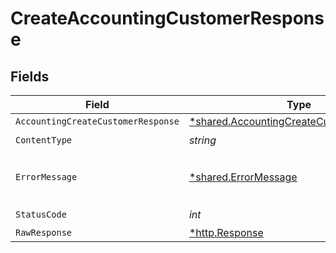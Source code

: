 # CreateAccountingCustomerResponse


## Fields

| Field                                                                                               | Type                                                                                                | Required                                                                                            | Description                                                                                         |
| --------------------------------------------------------------------------------------------------- | --------------------------------------------------------------------------------------------------- | --------------------------------------------------------------------------------------------------- | --------------------------------------------------------------------------------------------------- |
| `AccountingCreateCustomerResponse`                                                                  | [*shared.AccountingCreateCustomerResponse](../../models/shared/accountingcreatecustomerresponse.md) | :heavy_minus_sign:                                                                                  | Success                                                                                             |
| `ContentType`                                                                                       | *string*                                                                                            | :heavy_check_mark:                                                                                  | N/A                                                                                                 |
| `ErrorMessage`                                                                                      | [*shared.ErrorMessage](../../models/shared/errormessage.md)                                         | :heavy_minus_sign:                                                                                  | The request made is not valid.                                                                      |
| `StatusCode`                                                                                        | *int*                                                                                               | :heavy_check_mark:                                                                                  | N/A                                                                                                 |
| `RawResponse`                                                                                       | [*http.Response](https://pkg.go.dev/net/http#Response)                                              | :heavy_minus_sign:                                                                                  | N/A                                                                                                 |